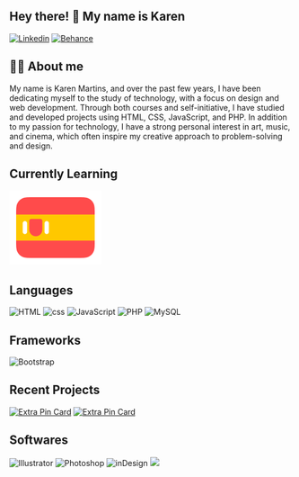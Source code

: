 <section>

## Hey there! 👋 My name is Karen

[<img src='https://img.shields.io/badge/LinkedIn-0077B5?style=for-the-badge&logo=linkedin&logoColor=white' alt='Linkedin' height='30'>](https://www.linkedin.com/in/kfrms/)
[<img src='https://img.shields.io/badge/Behance-0054F7?style=for-the-badge&logo=behance&logoColor=white' alt='Behance' height='30'>](https://www.behance.net/kfrms)


## 🙋‍♂️ About me
My name is Karen Martins, and over the past few years, I have been dedicating myself to the study of technology, with a focus on design and web development. Through both courses and self-initiative, I have studied and developed projects using HTML, CSS, JavaScript, and PHP. In addition to my passion for technology, I have a strong personal interest in art, music, and cinema, which often inspire my creative approach to problem-solving and design.
<!---
[![Anurag's GitHub stats](https://github-readme-stats.vercel.app/api?username=kahffeine&theme=dracula)](https://github.com/kahffeine)
--->
## Currently Learning
[![spanish flag](assets/spanish-flag-round.svg)](https://www.duolingo.com/profile/kfrms)

## Languages

![HTML](https://img.shields.io/badge/HTML5-E34F26?style=for-the-badge&logo=html5&logoColor=white)
![css](https://img.shields.io/badge/CSS3-1572B6?style=for-the-badge&logo=css3&logoColor=white)
![JavaScript](https://img.shields.io/badge/JavaScript-323330?style=for-the-badge&logo=javascript&logoColor=F7DF1E)
![PHP](https://img.shields.io/badge/php-%23777BB4.svg?style=for-the-badge&logo=php&logoColor=white)
![MySQL](https://img.shields.io/badge/mysql-4479A1.svg?style=for-the-badge&logo=mysql&logoColor=white)
  
## Frameworks
  
![Bootstrap](https://img.shields.io/badge/Bootstrap-563D7C?style=for-the-badge&logo=bootstrap&logoColor=white)

## Recent Projects

[![Extra Pin Card](https://github-readme-stats.vercel.app/api/pin/?username=kfrms&repo=Jaws-Website&show_owner=true&theme=dracula)](https://github.com/kfrms/Jaws-Website)
[![Extra Pin Card](https://github-readme-stats.vercel.app/api/pin/?username=kfrms&repo=First-PHP-MySQL-Project&show_owner=true&theme=dracula)](https://github.com/kfrms/First-PHP-MySQL-Project)

## Softwares

![Illustrator](https://img.shields.io/badge/Adobe%20Illustrator-FF9A00?style=for-the-badge&logo=adobe%20illustrator&logoColor=white)
![Photoshop](https://img.shields.io/badge/Adobe%20Photoshop-31A8FF?style=for-the-badge&logo=Adobe%20Photoshop&logoColor=black)
![inDesign](https://img.shields.io/badge/Adobe%20InDesign-FF3366?style=for-the-badge&logo=Adobe%20InDesign&logoColor=white)
<img src="https://img.shields.io/badge/Visual_Studio_Code-0078D4?style=for-the-badge&logo=visual%20studio%20code&logoColor=white" /> 

</section>
